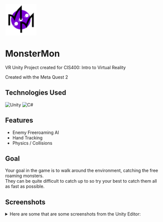 <img src="Assets/monstermon.svg" alt="MonsterMon Logo" height="100" width="100"/>

# MonsterMon
 
VR Unity Project created for CIS400: Intro to Virtual Reality

Created with the Meta Quest 2  

## Technologies Used
![Unity](https://img.shields.io/badge/unity-%23000000.svg?style=for-the-badge&logo=unity&logoColor=white)
![C#](https://img.shields.io/badge/c%23-%23239120.svg?style=for-the-badge&logo=csharp&logoColor=white)

## Features
- Enemy Freeroaming AI
- Hand Tracking
- Physics / Collisions

## Goal
Your goal in the game is to walk around the environment, catching the free roaming monsters.  
They can be quite difficult to catch up to so try your best to catch them all as fast as possible.

## Screenshots
<details>
 <summary>Here are some that are some screenshots from the Unity Editor:</summary>
 
  ![image](https://github.com/user-attachments/assets/5bb65413-9e6f-430a-81c8-f75299774939)
  ![image](https://github.com/user-attachments/assets/01f8a4d2-6d41-4d9d-b54f-d1414d1cd5de)
  ![image](https://github.com/user-attachments/assets/86f6b708-b42b-4dad-a987-137fef70b9c6)
  ![image](https://github.com/user-attachments/assets/5ebd6522-0abd-428c-a0d7-a3825a445ed5)
</details>

